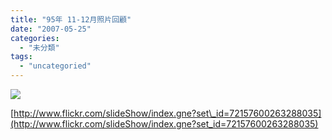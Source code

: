 ```yaml
---
title: "95年 11-12月照片回顧"
date: "2007-05-25"
categories: 
  - "未分類"
tags: 
  - "uncategoried"
---
```


![](http://www.flickr.com/slideShow/index.gne?set_id=72157600263288035)

[http://www.flickr.com/slideShow/index.gne?set\_id=72157600263288035](http://www.flickr.com/slideShow/index.gne?set_id=72157600263288035)
